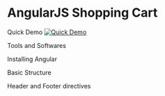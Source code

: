 # AngularJS Shopping Cart

Quick Demo 
[![Quick Demo](https://www.youtube.com/favicon.ico)](https://www.youtube.com/watch?v=Cme4gHdjgc8&index=1&list=PLivabR-0CtuPs6CKObTk4S3YNbBdd2vpE)
   
Tools and Softwares

   
Installing Angular

   
Basic Structure

   
Header and Footer directives
